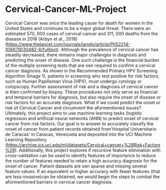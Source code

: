 # Cervical-Cancer-ML-Project

Cervical Cancer was once the leading cause for death for women in the United States and continues to be a major global threat. There were an estimated 570, 000 cases of cervical cancer and 311, 000 deaths from the disease in 2018 (Arbyn et al., 2018) (https://www.thelancet.com/journals/langlo/article/PIIS2214-109X(19)30482-6/fulltext). Although the prevalence of cervical cancer has steadily decreased, there remains major challenges in diagnosis and predicting the onset of disease. One such challenge is the financial burden of the multiple screening tests that are o en required to confirm a cervical cancer diagnosis. As shown in the Recommended Primary HPV Screening Algorithm (Image 1), patients in screening who test positive for risk factors, such as Human Papilloman Virus (HPV), must undergo cytology or colopscopy. Further assessment of risk and a diagnosis of cervical cancer is then confirmed by biopsy. These procedures not only serve as financial and temporal barriers for diagnosis, but also require the onset of disease or risk factors for an accurate diagnosis. What if we could predict the onset or risk of Cervical Cancer and circumvent the aformentioned issues?
Ultimately, this project aims to use machine learning tasks (logistic regression and artificial neural networks (ANN) to predict onset of cervical cancer from risk factors. Our goal is to answer to accurately classify the onset of cancer from patient records obtained from'Hospital Universitario de Caracas' in Caracas, Venezuela and deposited into the UCI Machine Learning Repository (https://archive.ics.uci.edu/ml/datasets/Cervical+cancer+%28Risk+Factors%29). Additionally, this project explores if recursive feature elimination with cross-validation can be used to identify features of importance to reduce the number of features needed to retain a high accuracy diagnosis for the onset of cancer. Patient datasets are o en sparse and missing several feature values. If an equivalent or higher accuracy with fewer features (that are less-invasive)can be obtained, we would begin the steps to combat the aformentioned barriers in cervical cancer diagnosis.
